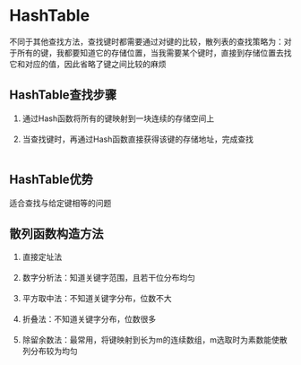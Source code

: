 # HashTable
不同于其他查找方法，查找键时都需要通过对键的比较，散列表的查找策略为：对于所有的键，我都要知道它的存储位置，当我需要某个键时，直接到存储位置去找它和对应的值，因此省略了键之间比较的麻烦

## HashTable查找步骤<br>
<ol>
<li>通过Hash函数将所有的键映射到一块连续的存储空间上</li><br>
<li>当查找键时，再通过Hash函数直接获得该键的存储地址，完成查找</li><br>
  </ol>

## HashTable优势
适合查找与给定键相等的问题

## 散列函数构造方法<br>
<ol>
<li>直接定址法</li><br>
<li>数字分析法：知道关键字范围，且若干位分布均匀</li><br>
<li>平方取中法：不知道关键字分布，位数不大</li><br>
<li>折叠法：不知道关键字分布，位数很多</li><br>
<li>除留余数法：最常用，将键映射到长为m的连续数组，m选取时为素数能使散列分布较为均匀</li><br>
</ol>
